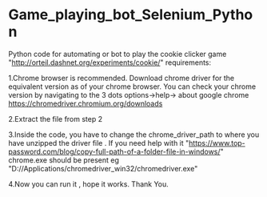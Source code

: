 # Game_playing_bot_Selenium_Python
Python code for automating or bot to play the cookie clicker game "http://orteil.dashnet.org/experiments/cookie/"
requirements:

1.Chrome browser is recommended. Download chrome driver for the equivalent version as of your chrome browser. You can check your chrome version by navigating to the 3 dots options->help-> about google chrome
 https://chromedriver.chromium.org/downloads



2.Extract the file from step 2 



3.Inside the code, you have to change the chrome_driver_path to where you have unzipped the driver file . If you need help with it "https://www.top-password.com/blog/copy-full-path-of-a-folder-file-in-windows/"
chrome.exe should be present eg "D://Applications/chromedriver_win32/chromedriver.exe"



4.Now you can run it , hope it works. Thank You.
